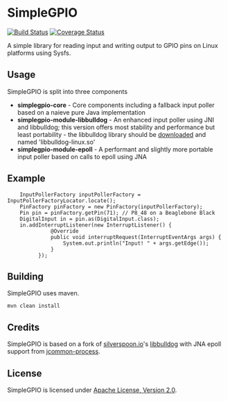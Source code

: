 SimpleGPIO
==========
[![Build Status](https://travis-ci.org/doordeck/simplegpio.svg?branch=master)](https://travis-ci.org/doordeck/simplegpio)
[![Coverage Status](https://coveralls.io/repos/doordeck/simplegpio/badge.svg?branch=master&service=github)](https://coveralls.io/github/doordeck/simplegpio?branch=master)

A simple library for reading input and writing output to GPIO pins on Linux platforms using Sysfs.

## Usage
SimpleGPIO is split into three components
- **simplegpio-core** - Core components including a fallback input poller based on a naieve pure Java implementation
- **simplegpio-module-libbulldog** - An enhanced input poller using JNI and libbulldog; this version offers most stability and performance but least portability - the libbulldog library should be [downloaded](http://search.maven.org/#search%7Cga%7C1%7Ca%3A%22bulldog-linux-native-raspberrypi%22) and named 'libbulldog-linux.so'
- **simplegpio-module-epoll** - A performant and slightly more portable input poller based on calls to epoll using JNA

## Example

```
    InputPollerFactory inputPollerFactory = InputPollerFactoryLocator.locate();
    PinFactory pinFactory = new PinFactory(inputPollerFactory);
    Pin pin = pinFactory.getPin(71); // P8_48 on a Beaglebone Black 
    DigitalInput in = pin.as(DigitalInput.class);
    in.addInterruptListener(new InterruptListener() {
              @Override
              public void interruptRequest(InterruptEventArgs args) {
                  System.out.println("Input! " + args.getEdge());
              }
          });
```

## Building
SimpleGPIO uses maven.
```
mvn clean install
```

## Credits
SimpleGPIO is based on a fork of [silverspoon.io](http://silverspoon.io)'s [libbulldog](https://github.com/px3/bulldog) with JNA epoll support from [jcommon-process](https://github.com/jcommon/process).

## License
SimpleGPIO is licensed under [Apache License, Version 2.0](http://www.apache.org/licenses/LICENSE-2.0).
